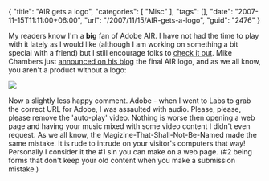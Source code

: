 {
	"title": "AIR gets a logo",
	"categories": [
		"Misc"
	],
	"tags": [],
	"date": "2007-11-15T11:11:00+06:00",
	"url": "/2007/11/15/AIR-gets-a-logo",
	"guid": "2476"
}

My readers know I'm a <b>big</b> fan of Adobe AIR. I have not had the time to play with it lately as I would like (although I am working on something a bit special with a friend) but I still encourage folks to <a href="http://labs.adobe.com/technologies/air/">check it out</a>. Mike Chambers just <a href="http://www.mikechambers.com/blog/2007/11/15/introducing-the-adobe-air-logo/">announced on his blog</a> the final AIR logo, and as we all know, you aren't a product without a logo:


<img src="https://static.raymondcamden.com/images/airlogo.jpg">

Now a slightly less happy comment. Adobe - when I went to Labs to grab the correct URL for Adobe, I was assaulted with audio. Please, please, please remove the 'auto-play' video. Nothing is worse then opening a web page and having your music mixed with some video content I didn't even request. As we all know, the Magizine-That-Shall-Not-Be-Named made the same mistake. It is rude to intrude on your visitor's computers that way! Personally I consider it the #1 sin you can make on a web page. (#2 being forms that don't keep your old content when you make a submission mistake.)